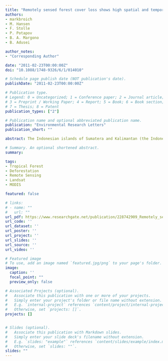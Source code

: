 ```yaml
---
title: "Remotely sensed forest cover loss shows high spatial and temporal variation across Sumatera and Kalimantan, Indonesia 2000–2008"
authors:
- markbroich
- M. Hansen
- F. Stolle
- P. Potapov
- B. A. Margono
- B. Adusei

author_notes:
- "Corresponding Author"

date: "2011-02-23T00:00:00Z"
doi: "10.1088/1748-9326/6/1/014010"

# Schedule page publish date (NOT publication's date).
publishDate: "2011-02-23T00:00:00Z"

# Publication type.
# Legend: 0 = Uncategorized; 1 = Conference paper; 2 = Journal article;
# 3 = Preprint / Working Paper; 4 = Report; 5 = Book; 6 = Book section;
# 7 = Thesis; 8 = Patent
publication_types: ["2"]

# Publication name and optional abbreviated publication name.
publication: "Environmental Research Letters"
publication_short: ""

abstract: The Indonesian islands of Sumatera and Kalimantan (the Indonesian part of the island of Borneo) are a center of significant and rapid forest cover loss in the humid tropics with implications for carbon dynamics, biodiversity conservation, and local livelihoods. The aim of our research was to analyze and interpret annual trends of forest cover loss for different sub-regions of the study area. We mapped forest cover loss for 2000–2008 using multi-resolution remote sensing data from the Landsat enhanced thematic mapper plus (ETM +) and moderate resolution imaging spectroradiometer (MODIS) sensors and analyzed annual trends per island, province, and official land allocation zone. The total forest cover loss for Sumatera and Kalimantan 2000–2008 was 5.39 Mha, which represents 5.3% of the land area and 9.2% of the year 2000 forest cover of these two islands. At least 6.5% of all mapped forest cover loss occurred in land allocation zones prohibiting clearing. An additional 13.6% of forest cover loss occurred where clearing is legally restricted. The overall trend of forest cover loss increased until 2006 and decreased thereafter. The trends for Sumatera and Kalimantan were distinctly different, driven primarily by the trends of Riau and Central Kalimantan provinces, respectively. This analysis shows that annual mapping of forest cover change yields a clearer picture than a one-time overall national estimate. Monitoring forest dynamics is important for national policy makers, especially given the commitment of Indonesia to reducing greenhouse gas emissions as part of the reducing emissions from deforestation and forest degradation in developing countries initiative (REDD +). The improved spatio-temporal detail of forest change monitoring products will make it possible to target policies and projects in meeting this commitment. Accurate, annual forest cover loss maps will be integral to many REDD + objectives, including policy formulation, definition of baselines, detection of displacement, and the evaluation of the permanence of emission reduction.

# Summary. An optional shortened abstract.
summary: 

tags:
- Tropical Forest
- Deforestation
- Remote Sensing
- Landsat
- MODIS

featured: false

# links:
# - name: ""
#   url: ""
url_pdf: https://www.researchgate.net/publication/228742909_Remotely_sensed_forest_cover_loss_shows_high_spatial_and_temporal_variation_across_Sumatera_and_Kalimantan_Indonesia_2000-2008
url_code: ''
url_dataset: ''
url_poster: ''
url_project: ''
url_slides: ''
url_source: ''
url_video: ''

# Featured image
# To use, add an image named `featured.jpg/png` to your page's folder. 
image:
  caption: ''
  focal_point: ""
  preview_only: false

# Associated Projects (optional).
#   Associate this publication with one or more of your projects.
#   Simply enter your project's folder or file name without extension.
#   E.g. `internal-project` references `content/project/internal-project/index.md`.
#   Otherwise, set `projects: []`.
projects: []


# Slides (optional).
#   Associate this publication with Markdown slides.
#   Simply enter your slide deck's filename without extension.
#   E.g. `slides: "example"` references `content/slides/example/index.md`.
#   Otherwise, set `slides: ""`.
slides: ""
---
```



